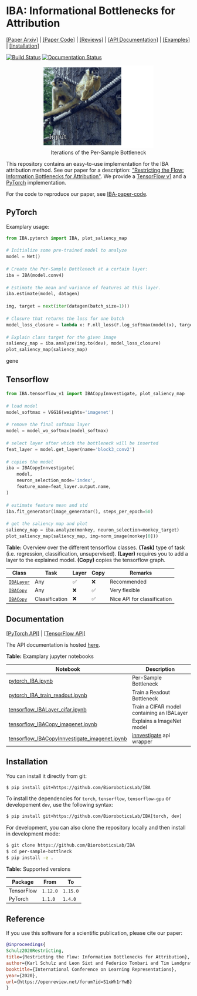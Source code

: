 # IBA: Informational Bottlenecks for Attribution


[[Paper Arxiv]](https://arxiv.org/abs/2001.00396)
| [[Paper Code]](https://github.com/BioroboticsLab/IBA-paper-code)
| [[Reviews]](https://openreview.net/forum?id=S1xWh1rYwB)
| [[API Documentation]](https://iba.readthedocs.io/en/latest/)
| [[Examples]](notebooks)
| [[Installation]](#installation)

[![Build Status](https://travis-ci.com/BioroboticsLab/IBA.svg?branch=master)](https://travis-ci.com/BioroboticsLab/IBA)
[![Documentation Status](https://readthedocs.org/projects/iba/badge/?version=latest)](https://iba.readthedocs.io/en/latest/?badge=latest)


<p align="center">
    <img alt="Example GIF" width="300" src="https://github.com/BioroboticsLab/IBA-paper-code/raw/master/monkeys.gif"><br>
    Iterations of the Per-Sample Bottleneck
</p>


This repository contains an easy-to-use implementation for the IBA attribution method.
See our paper for a description: ["Restricting the Flow: Information
Bottlenecks for Attribution"](https://openreview.net/forum?id=S1xWh1rYwB). We
provide a [TensorFlow v1](https://www.tensorflow.org/) and
a [PyTorch](https://pytorch.org/) implementation.

For the code to reproduce our paper, see [IBA-paper-code](https://github.com/BioroboticsLab/IBA-paper-code).


## PyTorch

Examplary usage:
```python
from IBA.pytorch import IBA, plot_saliency_map

# Initialize some pre-trained model to analyze
model = Net()

# Create the Per-Sample Bottleneck at a certain layer:
iba = IBA(model.conv4)

# Estimate the mean and variance of features at this layer.
iba.estimate(model, datagen)

img, target = next(iter(datagen(batch_size=1)))

# Closure that returns the loss for one batch
model_loss_closure = lambda x: F.nll_loss(F.log_softmax(model(x), target)

# Explain class target for the given image
saliency_map = iba.analyze(img.to(dev), model_loss_closure)
plot_saliency_map(saliency_map)
```
gene

## Tensorflow

```python
from IBA.tensorflow_v1 import IBACopyInnvestigate, plot_saliency_map

# load model
model_softmax = VGG16(weights='imagenet')

# remove the final softmax layer
model = model_wo_softmax(model_softmax)

# select layer after which the bottleneck will be inserted
feat_layer = model.get_layer(name='block3_conv2')

# copies the model
iba = IBACopyInnvestigate(
    model,
    neuron_selection_mode='index',
    feature_name=feat_layer.output.name,
)

# estimate feature mean and std
iba.fit_generator(image_generator(), steps_per_epoch=50)

# get the saliency map and plot
saliency_map = iba.analyze(monkey, neuron_selection=monkey_target)
plot_saliency_map(saliency_map, img=norm_image(monkey[0]))
```

**Table:** Overview over the different tensorflow classes.
**(Task)** type of task (i.e. regression, classification, unsupervised).
**(Layer)** requires you to add a layer to the explained model.
**(Copy)** copies the tensorflow graph.

| Class | Task | Layer | Copy | Remarks
|-------|------|-------|------|--------
| [`IBALayer`](https://iba.readthedocs.io/en/latest/api/iba_tensorflow_v1.html#IBA.tensorflow_v1.IBALayer) | Any | ✅  | ❌ | Recommended              |
| [`IBACopy`](https://iba.readthedocs.io/en/latest/api/iba_tensorflow_v1.html#IBA.tensorflow_v1.IBACopy)| Any | ❌ | ✅ | Very flexible
| [`IBACopy`](https://iba.readthedocs.io/en/latest/api/iba_tensorflow_v1.html#IBA.tensorflow_v1.IBACopyInnvestigate)| Classification | ❌ | ✅ |  Nice API for classification


## Documentation

[[PyTorch API]](https://iba.readthedocs.io/en/latest/api/iba_pytorch.html)
| [[TensorFlow API]](https://iba.readthedocs.io/en/latest/api/iba_tensorflow_v1.html)

The API documentation is hosted [here](https://iba.readthedocs.io/en/latest).

**Table:** Examplary jupyter notebooks


| Notebook | Description |
|----------|-------------|
| [pytorch_IBA.ipynb](notebooks/pytorch_IBA.ipynb) | Per-Sample Bottleneck |
| [pytorch_IBA_train_readout.ipynb](notebooks/pytorch_IBA_train_readout.ipynb) | Train a Readout Bottleneck |
| [tensorflow_IBALayer_cifar.ipynb](notebooks/tensorflow_IBALayer_cifar.ipynb) | Train a CIFAR model containing an IBALayer |
| [tensorflow_IBACopy_imagenet.ipynb](notebooks/tensorflow_IBACopy_imagenet.ipynb) | Explains a ImageNet model |
| [tensorflow_IBACopyInnvestigate_imagenet.ipynb](notebooks/tensorflow_IBACopyInnvestigate_imagenet.ipynb)| [innvestigate](https://github.com/albermax/innvestigate) api wrapper |


## Installation

You can install it directly from git:

```bash
$ pip install git+https://github.com/BioroboticsLab/IBA
```

To install the dependencies for `torch`, `tensorflow`, `tensorflow-gpu` or developement `dev`,
use the following syntax:
```bash
$ pip install git+https://github.com/BioroboticsLab/IBA[torch, dev]
```

For development, you can also clone the repository locally and then install in development
mode:
```bash
$ git clone https://github.com/BioroboticsLab/IBA
$ cd per-sample-bottlneck
$ pip install -e .
```

**Table:** Supported versions

|Package| From | To |
|-------|------|----|
| TensorFlow | `1.12.0` | `1.15.0` |
| PyTorch | `1.1.0` | `1.4.0` |


## Reference

If you use this software for a scientific publication, please cite our paper:

```bibtex
@inproceedings{
Schulz2020Restricting,
title={Restricting the Flow: Information Bottlenecks for Attribution},
author={Karl Schulz and Leon Sixt and Federico Tombari and Tim Landgraf},
booktitle={International Conference on Learning Representations},
year={2020},
url={https://openreview.net/forum?id=S1xWh1rYwB}
}
```
